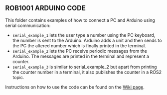 ## ROB1001 ARDUINO CODE
This folder contains examples of how to connect a PC and Arduino using serial communication:

* `serial_example_1` lets the user type a number using the PC keyboard, the number is sent to the Arduino. Arduino adds a unit and then sends to the PC the altered number which is finally printed in the terminal.
* `serial_example_2` lets the PC receive periodic messages from the Arduino. The messages are printed in the terminal and represent a counter.
* `serial_example_3` is similar to serial_example_2 but apart from printing the counter number in a terminal, it also publishes the counter in a ROS2 topic.

Instructions on how to use the code can be found on the [Wiki page](https://github.com/LCAS/ROB1001/wiki/Run-the-ROB1001-Arduino-code).
